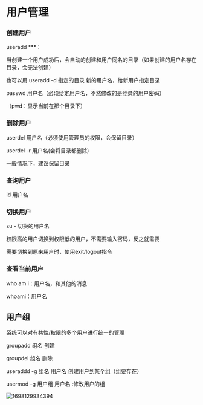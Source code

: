 # 用户管理

### 创建用户

useradd ***：

当创建一个用户成功后，会自动的创建和用户同名的目录（如果创建的用户名存在目录，会无法创建）

也可以用 useradd -d 指定的目录 新的用户名，给新用户指定目录

passwd 用户名（必须给定用户名，不然修改的是登录的用户密码）

（pwd：显示当前在那个目录下）

### 删除用户

userdel 用户名（必须使用管理员的权限，会保留目录）

userdel -r 用户名(会将目录都删除)

一般情况下，建议保留目录

### 查询用户

id 用户名

### 切换用户

su - 切换的用户名

权限高的用户切换到权限低的用户，不需要输入密码，反之就需要

需要切换到原来用户时，使用exit/logout指令

### 查看当前用户

who am i：用户名，和其他的消息

whoami：用户名



## 用户组

系统可以对有共性/权限的多个用户进行统一的管理

groupadd 组名 创建

groupdel 组名 删除

useraddd -g 组名 用户名 创建用户到某个组（组要存在）

usermod -g 用户组 用户名 :修改用户的组

  

![1698129934394](C:\Users\86182\AppData\Roaming\Typora\typora-user-images\1698129934394.png)